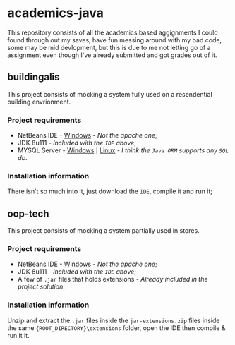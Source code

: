 # academics-java

This repository consists of all the academics based aggignments I could found through out my saves, have fun messing around with my bad code, some may be mid devlopment,
but this is due to me not letting go of a assignment even though I've already submitted and got grades out of it.

## buildingalis

This project consists of mocking a system fully used on a resendential building envrionment.

### Project requirements

  - NetBeans IDE - [Windows](https://www.oracle.com/technetwork/java/javase/downloads/jdk-netbeans-jsp-3413139-esa.html) - _Not the apache one_;
  - JDK 8u111 - _Included with the ```IDE``` above_;
  - MYSQL Server - [Windows](https://dev.mysql.com/downloads/installer/) | [Linux](https://www.digitalocean.com/community/tutorials/how-to-install-mysql-on-ubuntu-20-04-pt) - _I think the ```Java ORM``` supports any ```SQL``` db_.

### Installation information

There isn't so much into it, just download the ```IDE```, compile it and run it;

## oop-tech

This project consists of mocking a system partially used in stores.

### Project requirements

  - NetBeans IDE - [Windows](https://www.oracle.com/technetwork/java/javase/downloads/jdk-netbeans-jsp-3413139-esa.html) - _Not the apache one_;
  - JDK 8u111 - _Included with the ```IDE``` above_;
  - A few of ```.jar``` files that holds extensions - _Already included in the project solution_.
  
  ### Installation information
  
  Unzip and extract the ```.jar``` files inside the ```jar-extensions.zip``` files inside the same ```{ROOT_DIRECTORY}\extensions``` folder, open the IDE then compile & run it it.
